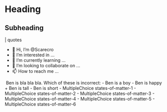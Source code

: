 # Heading
## Subheading

| quotes

- 👋 Hi, I’m @Scarecro
- 👀 I’m interested in ...
- 🌱 I’m currently learning ...
- 💞️ I’m looking to collaborate on ...
- 📫 How to reach me ...


<Img id:farmer-with-hoe.jpg size:large>
  
<Matching id:states-of-matter>
 
<MultipleChoice id:reading-skills-1 color:blue background:boy-walking>
  Ben is bla bla bla. Which of these is incorrect:
  - Ben is a boy
  - Ben is happy
  + Ben is tall
  - Ben is short
</MultipleChoice>
  
 
<MultipleChoice subject:science id:0001>
<MultipleChoice id:states-of-matter-1>

<Test duration:30 questions:4 randomize>
  - MultipleChoice states-of-matter-1
  - MultipleChoice states-of-matter-2
  - MultipleChoice states-of-matter-3
  - MultipleChoice states-of-matter-4
  - MultipleChoice states-of-matter-5
  - MultipleChoice states-of-matter-6
</Test>
                
  







<!---
Scarecro/Scarecro is a ✨ special ✨ repository because its `README.md` (this file) appears on your GitHub profile.
You can click the Preview link to take a look at your changes.
--->
